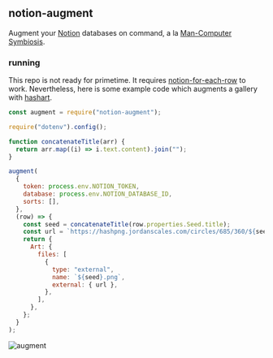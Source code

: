 ## notion-augment

Augment your [Notion](https://notion.so) databases on command, a la [Man-Computer Symbiosis](https://en.wikipedia.org/wiki/Man-Computer_Symbiosis).

### running

This repo is not ready for primetime. It requires [notion-for-each-row](https://github.com/jdan/notion-for-each-row) to work. Nevertheless, here is some example code which augments a gallery with [hashart](https://hash.jordanscales.com).

```js
const augment = require("notion-augment");

require("dotenv").config();

function concatenateTitle(arr) {
  return arr.map((i) => i.text.content).join("");
}

augment(
  {
    token: process.env.NOTION_TOKEN,
    database: process.env.NOTION_DATABASE_ID,
    sorts: [],
  },
  (row) => {
    const seed = concatenateTitle(row.properties.Seed.title);
    const url = `https://hashpng.jordanscales.com/circles/685/360/${seed}.png`;
    return {
      Art: {
        files: [
          {
            type: "external",
            name: `${seed}.png`,
            external: { url },
          },
        ],
      },
    };
  }
);
```

![augment](https://user-images.githubusercontent.com/287268/132866840-b65e67b8-e844-4acd-8558-0547b2e4eef2.gif)
